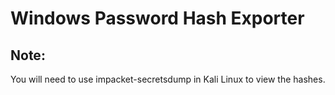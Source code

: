 # Windows Password Hash Exporter
## Note:
You will need to use impacket-secretsdump in Kali Linux to view the hashes.
